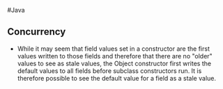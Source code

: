 #Java 
## Concurrency

 - While it may seem that field values set in a constructor are the first values written to those fields and therefore that there are no "older"
values to see as stale values, the Object constructor first writes the default values to all fields before subclass constructors run. It is therefore
possible to see the default value for a field as a stale value.
